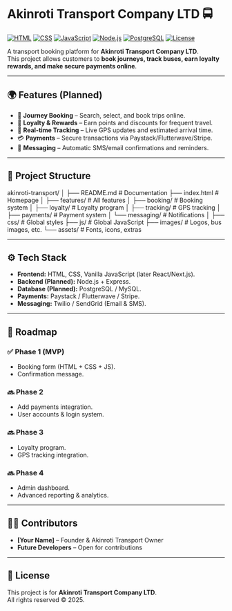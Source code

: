 # Akinroti Transport Company LTD 🚍

[![HTML](https://img.shields.io/badge/Frontend-HTML-orange?logo=html5)](https://developer.mozilla.org/en-US/docs/Web/HTML)
[![CSS](https://img.shields.io/badge/Styles-CSS-blue?logo=css3)](https://developer.mozilla.org/en-US/docs/Web/CSS)
[![JavaScript](https://img.shields.io/badge/Logic-JavaScript-yellow?logo=javascript)](https://developer.mozilla.org/en-US/docs/Web/JavaScript)
[![Node.js](https://img.shields.io/badge/Backend-Node.js-green?logo=node.js)](https://nodejs.org/)
[![PostgreSQL](https://img.shields.io/badge/Database-PostgreSQL-blue?logo=postgresql)](https://www.postgresql.org/)
[![License](https://img.shields.io/badge/License-Private-red)](#)

A transport booking platform for **Akinroti Transport Company LTD**.  
This project allows customers to **book journeys, track buses, earn loyalty rewards, and make secure payments online**.  

---

## 🌍 Features (Planned)

- 🚌 **Journey Booking** – Search, select, and book trips online.  
- 🎁 **Loyalty & Rewards** – Earn points and discounts for frequent travel.  
- 📍 **Real-time Tracking** – Live GPS updates and estimated arrival time.  
- 💳 **Payments** – Secure transactions via Paystack/Flutterwave/Stripe.  
- 📩 **Messaging** – Automatic SMS/email confirmations and reminders.  

---

## 📂 Project Structure

akinroti-transport/
│
├── README.md # Documentation
├── index.html # Homepage
│
├── features/ # All features
│   ├── booking/ # Booking system
│   ├── loyalty/ # Loyalty program
│   ├── tracking/ # GPS tracking
│   ├── payments/ # Payment system
│   └── messaging/ # Notifications
│
├── css/ # Global styles
├── js/ # Global JavaScript
├── images/ # Logos, bus images, etc.
└── assets/ # Fonts, icons, extras

---

## ⚙️ Tech Stack

- **Frontend:** HTML, CSS, Vanilla JavaScript (later React/Next.js).  
- **Backend (Planned):** Node.js + Express.  
- **Database (Planned):** PostgreSQL / MySQL.  
- **Payments:** Paystack / Flutterwave / Stripe.  
- **Messaging:** Twilio / SendGrid (Email & SMS).  

---

## 🚀 Roadmap

### ✅ Phase 1 (MVP)

- Booking form (HTML + CSS + JS).  
- Confirmation message.  

### 🔜 Phase 2

- Add payments integration.  
- User accounts & login system.  

### 🔜 Phase 3

- Loyalty program.  
- GPS tracking integration.  

### 🔜 Phase 4

- Admin dashboard.  
- Advanced reporting & analytics.  

---

## 👨‍💻 Contributors

- **[Your Name]** – Founder & Akinroti Transport Owner  
- **Future Developers** – Open for contributions  

---

## 📜 License

This project is for **Akinroti Transport Company LTD**.  
All rights reserved © 2025.
